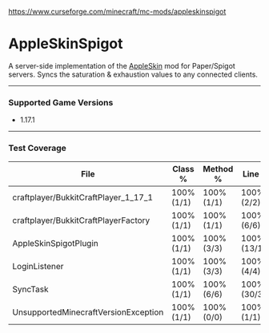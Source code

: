 https://www.curseforge.com/minecraft/mc-mods/appleskinspigot

# AppleSkinSpigot

A server-side implementation of the [AppleSkin](https://www.curseforge.com/minecraft/mc-mods/appleskin) mod for Paper/Spigot servers.  Syncs the saturation & exhaustion values to any connected clients.

---

### Supported Game Versions
- 1.17.1

---

### Test Coverage

| File | Class % | Method % | Line % |
| --- | --- | --- | --- |
| craftplayer/BukkitCraftPlayer_1_17_1 | 100% (1/1) | 100% (1/1) | 100% (2/2) |
| craftplayer/BukkitCraftPlayerFactory | 100% (1/1) | 100% (1/1) | 100% (6/6) |
| AppleSkinSpigotPlugin | 100% (1/1) | 100% (3/3) | 100% (13/13) |
| LoginListener	| 100% (1/1) | 100% (3/3) | 100% (4/4) |
| SyncTask | 100% (1/1) | 100% (6/6)  | 100% (30/30) |
| UnsupportedMinecraftVersionException | 100% (1/1) | 100% (0/0) | 100% (1/1) |